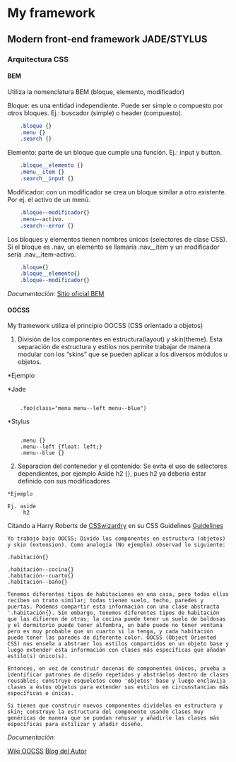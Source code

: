 # My framework

## Modern front-end framework JADE/STYLUS

### Arquitectura CSS

#### BEM

Utiliza la nomenclatura BEM (bloque, elemento, modificador)

Bloque: es una entidad independiente. Puede ser simple o compuesto por otros bloques. Ej.: buscador (simple) o header (compuesto).

```css
    .bloque {}
    .menu {}
    .search {}
```

Elemento: parte de un bloque que cumple una función. Ej.: input y button.

```css
    .bloque__elemento {}
    .menu__item {}
    .search__input {}
```

Modificador: con un modificador se crea un bloque similar a otro existente. Por ej. el activo de un menú.

```css
    .bloque--modificador{}
    .menu–-activo.
    .search--error {}
```

Los bloques y elementos tienen nombres únicos (selectores de clase CSS). Si el bloque es .nav, un elemento se llamaría .nav__item y un modificador sería .nav__item–activo.

```css
    .bloque{}
    .bloque__elemento{}
    .bloque--modificador{}
```

*Documentación:* [Sitio oficial BEM](http://bem.info/)

#### OOCSS

My framework utiliza el principio OOCSS (CSS orientado a objetos)


   1.  División de los componentes en estructura(layout) y skin(theme). Esta separación de estructura y estilos nos permite trabajar de manera modular con los “skins” que se pueden aplicar a los diversos módulos u objetos.

  *Ejemplo

  *Jade

```jade

    .foo(class="menu menu--left menu--blue")

```

  *Stylus

```stylus

    .menu {}
    .menu--left {float: left;}
    .menu--blue {}

  ```

   2. Separacion del contenedor y el contenido:
   Se evita el uso de selectores dependientes, por ejemplo Aside h2 {}, pues h2 ya deberia estar definido con sus modificadores

    *Ejemplo

   ```
   Ej. aside
        h2
   ```


Citando a Harry Roberts de [CSSwizardry](http://csswizardry.com/) en su CSS Guidelines [Guidelines](https://github.com/csswizardry/CSS-Guidelines)

```
Yo trabajo bajo OOCSS; Divido los componentes en estructura (objetos) y skin (extension). Como analogía (No ejemplo) observad lo siguiente:

.habitación{}

.habitación--cocina{}
.habitación--cuarto{}
.habitación--baño{}

Tenemos diferentes tipos de habitaciones en una casa, pero todas ellas reciben un trato similar; todas tienen suelo, techo, paredes y puertas. Podemos compartir esta información con una clase abstracta '.habitación{}. Sin embargo, tenemos diferentes tipos de habitación que las difieren de otras; la cocina puede tener un suelo de baldosas y el dormitorio puede tener alfombra, un baño puede no tener ventana pero es muy probable que un cuarto si la tenga, y cada habitación puede tener las paredes de diferente color. OOCSS (Object Oriented CSS) nos enseña a abstraer los estilos compartidos en un objeto base y luego extender esta información con clases más específicas que añadan estilo(s) único(s).

Entonces, en vez de construir docenas de componentes únicos, prueba a identificar patrones de diseño repetidos y abstráelos dentro de clases reusables; construye esqueletos como 'objetos' base y luego enclavija clases a éstos objetos para extender sus estilos en circunstancias más específicas o únicas.

Si tienes que construir nuevos componentes divídelos en estructura y skin; construye la estructura del componente usando clases muy genéricas de manera que se puedan rehusar y añadirle las clases más específicas para estilizar y añadir diseño.
```

*Documentación:*

 [Wiki OOCSS](https://github.com/stubbornella/oocss/wiki)
 [Blog del Autor](http://www.stubbornella.org/)

